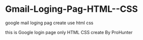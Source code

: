 # Gmail-Loging-Pag-HTML--CSS
google mail loging pag create use html css 


this is Google login page only HTML CSS
create By ProHunter

